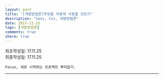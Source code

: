```yaml
---
layout: post
title: "[개발방법론]무엇을 어떻게 사용할 것인가"
description: "Sass, Css, 개발방법론"
date: 2017-11-25
tags: [개발방법론]
comments: true
share: true
---
```


최초작성일: 17.11.25  
최종작성일: 17.11.25  

`Focus, 새로 시작하는 프로젝트 뿌리잡기.`  

---

